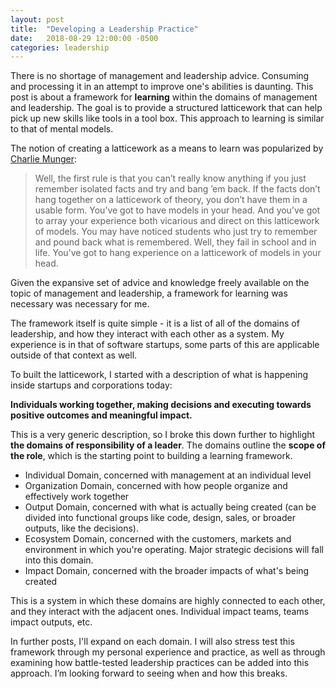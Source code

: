 ```yaml
---
layout: post
title:  "Developing a Leadership Practice"
date:   2018-08-29 12:00:00 -0500
categories: leadership
---
```

There is no shortage of management and leadership advice. Consuming and processing it in an attempt to improve one's abilities is daunting. This post is about a framework for **learning** within the domains of management and leadership. The goal is to provide a structured latticework that can help pick up new skills like tools in a tool box. This approach to learning is similar to that of mental models. 

The notion of creating a latticework as a means to learn was popularized by [Charlie Munger](https://old.ycombinator.com/munger.html):
>Well, the first rule is that you can’t really know anything if you just remember isolated facts and try and bang ’em back. If the facts don’t hang together on a latticework of theory, you don’t have them in a usable form. You’ve got to have models in your head. And you’ve got to array your experience both vicarious and direct on this latticework of models. You may have noticed students who just try to remember and pound back what is remembered. Well, they fail in school and in life. You’ve got to hang experience on a latticework of models in your head.

Given the expansive set of advice and knowledge freely available on the topic of management and leadership, a framework for learning was necessary was necessary for me.

The framework itself is quite simple - it is a list of all of the domains of leadership, and how they interact with each other as a system. My experience is in that of software startups, some parts of this are applicable outside of that context as well.

To built the latticework, I started with a description of what is happening inside startups and corporations today:

**Individuals working together, making decisions and executing towards positive outcomes and meaningful impact.** 

This is a very generic description, so I broke this down further to highlight **the domains of responsibility of a leader**. The domains outline the **scope of the role**, which is the starting point to building a learning framework.

* Individual Domain, concerned with management at an individual level 
* Organization Domain, concerned with how people organize and effectively work together
* Output Domain, concerned with what is actually being created (can be divided into functional groups like code, design, sales, or broader outputs, like the decisions). 
* Ecosystem Domain, concerned with the customers, markets and environment in which you're operating. Major strategic decisions will fall into this domain. 
* Impact Domain, concerned with the broader impacts of what's being created

This is a system in which these domains are highly connected to each other, and they interact with the adjacent ones. Individual impact teams, teams impact outputs, etc. 

In further posts, I'll expand on each domain. I will also stress test this framework through my personal experience and practice, as well as through examining how battle-tested leadership practices can be added into this approach. I’m looking forward to seeing when and how this breaks. 